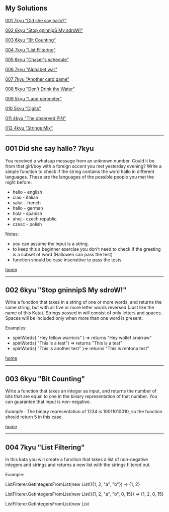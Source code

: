 ## My Solutions ##

[001 7kyu "Did she say hallo?"](#001-did-she-say-hallo-7kyu)

[002 6kyu "Stop gninnipS My sdroW!"](#002-6kyu-stop-gninnips-my-sdrow)

[003 6kyu "Bit Counting"](#003-6kyu-bit-counting)

[004 7kyu "List Filtering"](#004-7kyu-list-filtering)

[005 6kyu "Chaser's schedule"](#005-6kyu-chasers-schedule)

[006 7kyu "Alphabet war"](#006-7kyu-alphabet-war)

[007 7kyu "Another card game"](#007-7kyu-another-card-game)

[008 5kyu "Don't Drink the Water"](#008-5kyu-dont-drink-the-water)

[009 5kyu "Land perimeter"](#009-5kyu-land-perimeter)

[010 5kyu "Digits"](#010-5kyu-digits)

[011 4kyu "The observed PIN"](#011-4kyu-the-observed-pin)

[012 4kyu "Strings Mix"](#012-4kyu-strings-mix)








------
## 001 Did she say hallo? 7kyu ##
You received a whatsup message from an unknown number. Could it be from that girl/boy with a foreign accent you met yesterday evening?
Write a simple function to check if the string contains the word hallo in different languages.
These are the languages of the possible people you met the night before:
* hello - english
* ciao - italian
* salut - french
* hallo - german
* hola - spanish
* ahoj - czech republic
* czesc - polish

Notes:
* you can assume the input is a string.
* to keep this a beginner exercise you don't need to check if the greeting is a subset of word (Hallowen can pass the test)
* function should be case insensitive to pass the tests

[home](#my-solutions)

---


## 002 6kyu "Stop gninnipS My sdroW!" ##

Write a function that takes in a string of one or more words, and returns the same string, but with all five or more letter words reversed (Just like the name of this Kata). Strings passed in will consist of only letters and spaces. Spaces will be included only when more than one word is present.

Examples:
* spinWords( "Hey fellow warriors" ) => returns "Hey wollef sroirraw" 
* spinWords( "This is a test") => returns "This is a test" 
* spinWords( "This is another test" )=> returns "This is rehtona test"

[home](#my-solutions)

---


## 003 6kyu "Bit Counting" ##

Write a function that takes an integer as input, and returns the number of bits that are equal to one in the binary representation of that number. You can guarantee that input is non-negative.

_Example_ : The binary representation of 1234 is 10011010010, so the function should return 5 in this case

[home](#my-solutions)

---



## 004 7kyu "List Filtering" ##

In this kata you will create a function that takes a list of non-negative integers and strings and returns a new list with the strings filtered out.

Example:

ListFilterer.GetIntegersFromList(new List<object>(){1, 2, "a", "b"}) => {1, 2}

ListFilterer.GetIntegersFromList(new List<object>(){1, 2, "a", "b", 0, 15}) => {1, 2, 0, 15}

ListFilterer.GetIntegersFromList(new List<object>(){1, 2, "a", "b", "aasf", "1", "123", 231}) => {1, 2, 231}

[home](#my-solutions)

---




## 005 6kyu "Chaser's schedule" ##
[ _link on codewars_ ](https://www.codewars.com/kata/628df6b29070907ecb3c2d83)

A runner, who runs with base speed s with duration t will cover a distances d: d = s * t

However, this runner can sprint for one unit of time with double speed s * 2

After sprinting, base speed s will permanently reduced by 1, and for next one unit of time runner will enter recovery phase and can't sprint again.

Your task, given base speed s and time t, is to find the maximum possible distance d.

Input:

1 <= s < 1000

1 <= t < 1000

[home](#my-solutions)

---

## 006 7kyu "Alphabet war" ##

*Introduction:* 
There is a war and nobody knows - the alphabet war!
There are two groups of hostile letters. The tension between left side letters and right side letters was too high and the war began.

**Task:**
Write a function that accepts fight string consists of only small letters and return who wins the fight. When the left side wins return Left side wins!, when the right side wins return Right side wins!, in other case return Let's fight again!.

The left side letters and their power:
 * w - 4
 * p - 3
 * b - 2
 * s - 1

The right side letters and their power:
* m - 4
* q - 3
* d - 2
* z - 1



[home](#my-solutions)

---

## 007 7kyu "Another card game" ##
[ _link on codewars_ ](https://www.codewars.com/kata/633874ed198a4c00286aa39d)

Twelve cards with grades from 0 to 11 randomly divided among 3 players: Frank, Sam, and Tom, 4 cards each. The game consists of 4 rounds. The goal of the round is to move by the card with the most points.
In round 1, the first player who has a card with 0 points, takes the first turn, and he starts with that card. Then the second player (queue - Frank -> Sam -> Tom -> Frank, etc.) can move with any of his cards (each card is used only once per game, and there are no rules that require players to make only the best moves). The third player makes his move after the second player, and he sees the previous moves.
The winner of the previous round then makes the first move in the next round with any remaining card.
The player who wins 2 rounds first, wins the game.

**Task:** 
Return true if Frank has a chance of winning the game.
Return false if Frank has no chance.

*Input:*
3 arrays of 4 unique numbers in each (numbers in array are sorted in ascending order). Input is always valid, no need to check.

[home](#my-solutions)

---

## 008 5kyu "Don't Drink the Water" ##

[( _link on codewars_ )](https://www.codewars.com/kata/562e6df5cf2d3908ad00019e)


Given a two-dimensional array representation of a glass of mixed liquids, sort the array such that the liquids appear in the glass based on their density. (Lower density floats to the top) The width of the glass will not change from top to bottom.

Density Chart
- Honey    'H'  1.36 
- Water    'W'  1.00 
- Alcohol  'A'  0.87 
- Oil      'O'  0.80  


{                             {
  { 'H', 'H', 'W', 'O' },        { 'O','O','O','O' },  
  { 'W', 'W', 'O', 'W' },  =>    { 'W','W','W','W' },  
  { 'H', 'H', 'O', 'O' }         { 'H','H','H','H' }  
}                             }

The glass representation may be larger or smaller. If a liquid doesn't fill a row, it floats to the top and to the left.

[home](#my-solutions)

---

## 009 5kyu "Land perimeter" ##  
[( _link on codewars_ )](https://www.codewars.com/kata/5839c48f0cf94640a20001d3)

Given an array arr of strings, complete the function by calculating the total perimeter of all the islands. Each piece of land will be marked with 'X' while the water fields are represented as 'O'. Consider each tile being a perfect 1 x 1 piece of land. Some examples for better visualization:
['XOOXO',  
 'XOOXO',  
 'OOOXO',  
 'XXOXO',  
 'OXOOO']   
 should return: "Total land perimeter: 24".

[home](#my-solutions)

---


## 010 5kyu "Digits" ##  
[( _link on codewars_ )](https://www.codewars.com/kata/638b042bf418c453377f28ad)

The code consists of four unique digits (from 0 to 9).
Tests will call your solution; you should answer with an array of four digits.
Your input is number of matches (the same digit in the same place) with your previous answer. For the first call input value is -1 (i.e. each new test starts with input -1)
You have to find the code in 16 calls or less. You are the best. Do it.
For example

The code is {1, 2, 3, 4}
1st call return new [] {1, 3, 4, 5} will give 1 match in next input
2nd call return new [] {1, 2, 3, 0} will give 3 matches in next input
3rd call return new [] {1, 2, 3, 4} will not give 4 matches in next input, because you're the champion!


[home](#my-solutions)

---

## 011 4kyu "The observed PIN" ##  
[( _link on codewars_ )](https://www.codewars.com/kata/5263c6999e0f40dee200059d/csharp)

Alright, detective, one of our colleagues successfully observed our target person, Robby the robber. We followed him to a secret warehouse, where we assume to find all the stolen stuff. The door to this warehouse is secured by an electronic combination lock. Unfortunately our spy isn't sure about the PIN he saw, when Robby entered it.

The keypad has the following layout:

1 2 3  
4 5 6  
7 8 9   
&ensp; 0  

He noted the PIN 1357, but he also said, it is possible that each of the digits he saw could actually be another adjacent digit (horizontally or vertically, but not diagonally). E.g. instead of the 1 it could also be the 2 or 4. And instead of the 5 it could also be the 2, 4, 6 or 8.

He also mentioned, he knows this kind of locks. You can enter an unlimited amount of wrong PINs, they never finally lock the system or sound the alarm. That's why we can try out all possible (*) variations.

* possible in sense of: the observed PIN itself and all variations considering the adjacent digits

Can you help us to find all those variations? It would be nice to have a function, that returns an array (or a list in Java/Kotlin and C#) of all variations for an observed PIN with a length of 1 to 8 digits. We could name the function getPINs (get_pins in python, GetPINs in C#). But please note that all PINs, the observed one and also the results, must be strings, because of potentially leading '0's. We already prepared some test cases for you.


[home](#my-solutions)

---



## 012 4kyu "Strings Mix" ##  
[( _link on codewars_ )](https://www.codewars.com/kata/5629db57620258aa9d000014)

Given two strings s1 and s2, we want to visualize how different the two strings are. We will only take into account the *lowercase* letters (a to z). First let us count the frequency of each *lowercase* letters in s1 and s2.

> s1 = "A aaaa bb c"

> s2 = "& aaa bbb c d"

> s1 has 4 'a', 2 'b', 1 'c'

> s2 has 3 'a', 3 'b', 1 'c', 1 'd'

So the maximum for 'a' in s1 and s2 is 4 from s1; the maximum for 'b' is 3 from s2. In the following we will not consider letters when the maximum of their occurrences is less than or equal to 1.

We can resume the differences between s1 and s2 in the following string: __"1:aaaa/2:bbb"__ where __1__ in __1:aaaa__ stands for string s1 and __aaaa__ because the maximum for __a__ is 4. In the same manner __2:bbb__ stands for string s2 and ___bbb___ because the maximum for __b__ is 3.

The task is to produce a string in which each *lowercase* letters of s1 or s2 appears as many times as its maximum if this maximum is *strictly greater than 1*; these letters will be prefixed by the number of the string where they appear with their maximum value and __:__. If the maximum is in s1 as well as in s2 the prefix is __=:__.

In the result, substrings (a substring is for example 2:nnnnn or 1:hhh; it contains the prefix) will be in decreasing order of their length and when they have the same length sorted in ascending lexicographic order (letters and digits - more precisely sorted by codepoint); the different groups will be separated by '/'. See examples and "Example Tests".

Hopefully other examples can make this clearer.

  > s1 = "my&friend&Paul has heavy hats! &"  
  s2 = "my friend John has many many friends &"   
  mix(s1, s2) --> "2:nnnnn/1:aaaa/1:hhh/2:mmm/2:yyy/2:dd/2:ff/2:ii/2:rr/=:ee/=:ss"

  > s1 = "mmmmm m nnnnn y&friend&Paul has heavy hats! &"   
  s2 = "my frie n d Joh n has ma n y ma n y frie n ds n&"   
  mix(s1, s2) --> "1:mmmmmm/=:nnnnnn/1:aaaa/1:hhh/2:yyy/2:dd/2:ff/2:ii/2:rr/=:ee/=:ss"   

  > s1="Are the kids at home? aaaaa fffff"   
  s2="Yes they are here! aaaaa fffff"   
  mix(s1, s2) --> "=:aaaaaa/2:eeeee/=:fffff/1:tt/2:rr/=:hh"   








